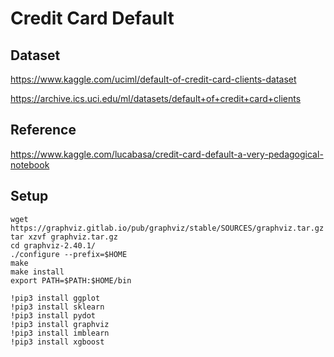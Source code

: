 # Credit Card Default

## Dataset

https://www.kaggle.com/uciml/default-of-credit-card-clients-dataset

https://archive.ics.uci.edu/ml/datasets/default+of+credit+card+clients

## Reference

https://www.kaggle.com/lucabasa/credit-card-default-a-very-pedagogical-notebook

## Setup

```
wget https://graphviz.gitlab.io/pub/graphviz/stable/SOURCES/graphviz.tar.gz
tar xzvf graphviz.tar.gz 
cd graphviz-2.40.1/
./configure --prefix=$HOME
make
make install
export PATH=$PATH:$HOME/bin
```

```
!pip3 install ggplot
!pip3 install sklearn
!pip3 install pydot
!pip3 install graphviz
!pip3 install imblearn
!pip3 install xgboost
```
